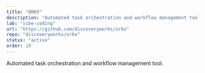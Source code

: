 ```yaml
---
title: "ORKO"
description: "Automated task orchestration and workflow management tool."
lab: "vibe-coding"
url: "https://github.com/discoveryworks/orko"
repo: "discoveryworks/orko"
status: "active"
order: 10
---
```


Automated task orchestration and workflow management tool.
